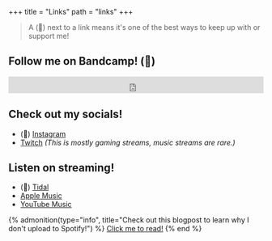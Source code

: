 +++
title = "Links"
path = "links"
+++

> A (🌟) next to a link means it's one of the best ways to keep up with or support me!

## Follow me on Bandcamp! (🌟)

<iframe scrolling="no" style="border: 0;width: 100%;height: 33px;" src="https://bandcamp.com/band_follow_button_classic/2272253309"></iframe>

## Check out my socials!
- (🌟) [Instagram](https://instagram.com/jvst_speedy)
- [Twitch](https://twitch.tv/jvstspeedy) *(This is mostly gaming streams, music streams are rare.)*

## Listen on streaming!
- (🌟) [Tidal](https://tidal.com/artist/46741809)
- [Apple Music](https://music.apple.com/us/artist/sp%CF%83%CF%83dy/1738612484)
- [YouTube Music](https://music.youtube.com/channel/UCE4AAGgq0N2M8Aj5njKUmsg)

{% admonition(type="info", title="Check out this blogpost to learn why I don't upload to Spotify!") %}
[Click me to read!](../archive/spotify/)
{% end %}
